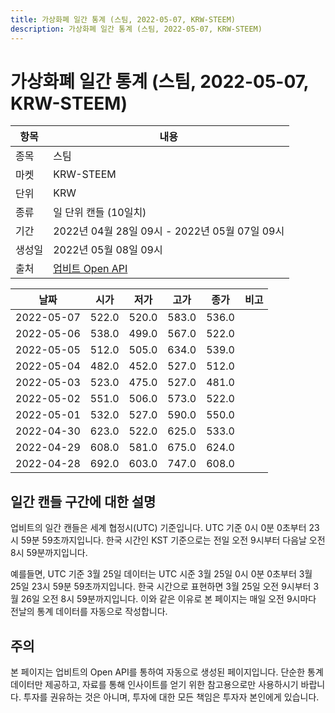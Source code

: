 ```yaml
---
title: 가상화폐 일간 통계 (스팀, 2022-05-07, KRW-STEEM)
description: 가상화폐 일간 통계 (스팀, 2022-05-07, KRW-STEEM)
---
```



가상화폐 일간 통계 (스팀, 2022-05-07, KRW-STEEM)
===

|항목|내용|
|--|--|
|종목|스팀|
|마켓|KRW-STEEM|
|단위|KRW|
|종류|일 단위 캔들 (10일치)|
|기간|2022년 04월 28일 09시 - 2022년 05월 07일 09시|
|생성일|2022년 05월 08일 09시|
|출처|[업비트 Open API](https://docs.upbit.com)|


|날짜|시가|저가|고가|종가|비고|
|--|--|--|--|--|--|
|2022-05-07|522.0|520.0|583.0|536.0|    |
|2022-05-06|538.0|499.0|567.0|522.0|    |
|2022-05-05|512.0|505.0|634.0|539.0|    |
|2022-05-04|482.0|452.0|527.0|512.0|    |
|2022-05-03|523.0|475.0|527.0|481.0|    |
|2022-05-02|551.0|506.0|573.0|522.0|    |
|2022-05-01|532.0|527.0|590.0|550.0|    |
|2022-04-30|623.0|522.0|625.0|533.0|    |
|2022-04-29|608.0|581.0|675.0|624.0|    |
|2022-04-28|692.0|603.0|747.0|608.0|    |


일간 캔들 구간에 대한 설명
---


업비트의 일간 캔들은 세계 협정시(UTC) 기준입니다. 
UTC 기준 0시 0분 0초부터 23시 59분 59초까지입니다. 
한국 시간인 KST 기준으로는 전일 오전 9시부터 다음날 오전 8시 59분까지입니다. 


예를들면, UTC 기준 3월 25일 데이터는 UTC 시준 3월 25일 0시 0분 0초부터 3월 25일 23시 59분 59초까지입니다. 
한국 시간으로 표현하면 3월 25일 오전 9시부터 3월 26일 오전 8시 59분까지입니다. 
이와 같은 이유로 본 페이지는 매일 오전 9시마다 전날의 통계 데이터를 자동으로 작성합니다. 


주의
---


본 페이지는 업비트의 Open API를 통하여 자동으로 생성된 페이지입니다. 
단순한 통계 데이터만 제공하고, 자료를 통해 인사이트를 얻기 위한 참고용으로만 사용하시기 바랍니다. 
투자를 권유하는 것은 아니며, 투자에 대한 모든 책임은 투자자 본인에게 있습니다. 
